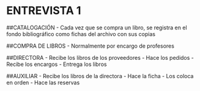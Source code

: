 # ENTREVISTA 1

##CATALOGACIÓN
	- Cada vez que se compra un libro, se registra en el fondo bibliográfico como fichas del archivo con sus copias

##COMPRA DE LIBROS 
	- Normalmente por encargo de profesores

##DIRECTORA
		- Recibe los libros de los proveedores
		- Hace los pedidos
		- Recibe los encargos
		- Entrega los libros
		


##AUXILIAR 
		- Recibe los libros de la directora
		- Hace la ficha
		- Los coloca en orden
		- Hace las reservas



